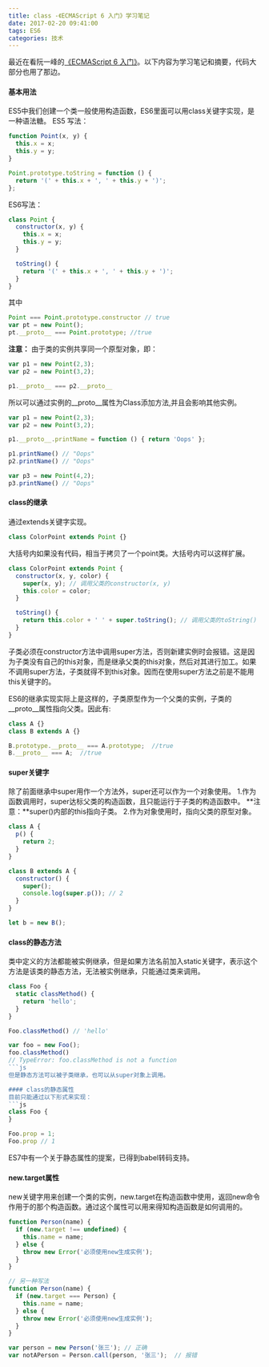 ```yaml
---
title: class -《ECMAScript 6 入门》学习笔记
date: 2017-02-20 09:41:00
tags: ES6
categories: 技术
---
```


最近在看阮一峰的[《ECMAScript 6 入门》](http://es6.ruanyifeng.com/)。以下内容为学习笔记和摘要，代码大部分也用了那边。

#### 基本用法
ES5中我们创建一个类一般使用构造函数，ES6里面可以用class关键字实现，是一种语法糖。
ES5 写法：
```js
function Point(x, y) {
  this.x = x;
  this.y = y;
}

Point.prototype.toString = function () {
  return '(' + this.x + ', ' + this.y + ')';
};

```
ES6写法：
```js
class Point {
  constructor(x, y) {
    this.x = x;
    this.y = y;
  }

  toString() {
    return '(' + this.x + ', ' + this.y + ')';
  }
}
```
<!-- more -->
其中
```js
Point === Point.prototype.constructor // true
var pt = new Point();
pt.__proto__ === Point.prototype; //true
```
**注意：** 由于类的实例共享同一个原型对象，即：
```js
var p1 = new Point(2,3);
var p2 = new Point(3,2);

p1.__proto__ === p2.__proto__
```
所以可以通过实例的__proto__属性为Class添加方法,并且会影响其他实例。
```js
var p1 = new Point(2,3);
var p2 = new Point(3,2);

p1.__proto__.printName = function () { return 'Oops' };

p1.printName() // "Oops"
p2.printName() // "Oops"

var p3 = new Point(4,2);
p3.printName() // "Oops"
```

#### class的继承
通过extends关键字实现。
```js
class ColorPoint extends Point {}
```
大括号内如果没有代码，相当于拷贝了一个point类。大括号内可以这样扩展。
```js
class ColorPoint extends Point {
  constructor(x, y, color) {
    super(x, y); // 调用父类的constructor(x, y)
    this.color = color;
  }

  toString() {
    return this.color + ' ' + super.toString(); // 调用父类的toString()
  }
}
```
子类必须在constructor方法中调用super方法，否则新建实例时会报错。这是因为子类没有自己的this对象，而是继承父类的this对象，然后对其进行加工。如果不调用super方法，子类就得不到this对象。因而在使用super方法之前是不能用this关键字的。

ES6的继承实现实际上是这样的，子类原型作为一个父类的实例，子类的__proto__属性指向父类。因此有:
```js
class A {}
class B extends A {}

B.prototype.__proto__ === A.prototype;  //true
B.__proto__ === A;  //true
```

#### super关键字
除了前面继承中super用作一个方法外，super还可以作为一个对象使用。
1.作为函数调用时，super达标父类的构造函数，且只能运行于子类的构造函数中。
**注意：**super()内部的this指向子类。
2.作为对象使用时，指向父类的原型对象。
```js
class A {
  p() {
    return 2;
  }
}

class B extends A {
  constructor() {
    super();
    console.log(super.p()); // 2
  }
}

let b = new B();
```

#### class的静态方法
类中定义的方法都能被实例继承，但是如果方法名前加入static关键字，表示这个方法是该类的静态方法，无法被实例继承，只能通过类来调用。
```js
class Foo {
  static classMethod() {
    return 'hello';
  }
}

Foo.classMethod() // 'hello'

var foo = new Foo();
foo.classMethod()
// TypeError: foo.classMethod is not a function
```js
但是静态方法可以被子类继承，也可以从super对象上调用。

#### class的静态属性
目前只能通过以下形式来实现：
```js
class Foo {
}

Foo.prop = 1;
Foo.prop // 1
```
ES7中有一个关于静态属性的提案，已得到babel转码支持。

#### new.target属性
new关键字用来创建一个类的实例，new.target在构造函数中使用，返回new命令作用于的那个构造函数。通过这个属性可以用来得知构造函数是如何调用的。
```js
function Person(name) {
  if (new.target !== undefined) {
    this.name = name;
  } else {
    throw new Error('必须使用new生成实例');
  }
}

// 另一种写法
function Person(name) {
  if (new.target === Person) {
    this.name = name;
  } else {
    throw new Error('必须使用new生成实例');
  }
}

var person = new Person('张三'); // 正确
var notAPerson = Person.call(person, '张三');  // 报错
```




